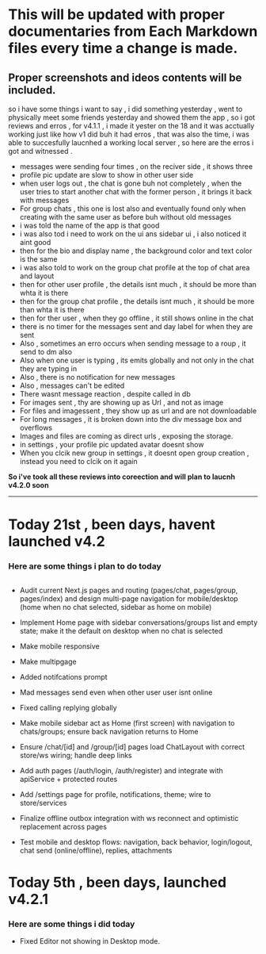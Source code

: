 # This will be updated with proper documentaries from Each Markdown files every time a change is made.

## Proper screenshots and ideos contents will be included.

so i have some things i want to say , i did something yesterday , went to physically meet some friends yesterday and showed them the app , so i got reviews and erros , for v4.1.1 , i made it yester on the 18 and it was acctually working just like how v1 did buh it had erros , that was also the time, i was able to succesfully laucnhed a working local server , so here are the erros i got and witnessed .
 
 - messages were sending four times , on the reciver side , it shows three 
 - profile pic update are slow to show in other user side 
 - when user logs out , the chat is gone  buh not completely , when the user tries to start another chat with the former person , it brings it back with messages
 - For group chats , this one is lost also and eventually found only when creating with the same user as before buh without old messages 
 - i was told the name of the app is that good
 - i was also tod i need to work on the ui ans sidebar ui , i also noticed it aint good 
 - then for the bio and display name , the background color and text color is the same 
 - i was also told to work on the group chat profile at the top of chat area and layout 
 - then for other user profile , the details isnt much , it should be more than whta it is there 
 - then for the group chat profile , the details isnt much , it should be more than whta it is there 
 - then for ther user , when they go offline , it still shows online in the chat 
 - there is no timer for the messages sent and day label for when they are sent 
 - Also , sometimes an erro occurs when sending message to a roup , it send to dm also 
 - Also when one user is typing , its emits globally and not only in the chat they are typing in
 - Also , there is no notification for new messages
 - Also , messages can't be edited
 - There wasnt message reaction , despite called in db 
 - For images sent , thy are showing up as Url , and not as image 
 - For files and imagessent , they show up as url and are not downloadable
 - For long messages , it is broken down into the div message box and overflows
 - Images and files are coming as direct urls , exposing the storage.
 - in settings , your profile pic updated avatar doesnt show 
 - When you clcik new group in settings , it doesnt open group creation , instead you need to clcik on it again

 **So i've took all these reviews into coreection and will plan to laucnh v4.2.0 soon**

***

# Today 21st , been days, havent launched v4.2

### Here are some things i plan to do today 
##
- Audit current Next.js pages and routing (pages/chat, pages/group, pages/index) and design multi-page navigation for mobile/desktop (home when no chat selected, sidebar as home on mobile)

- Implement Home page with sidebar conversations/groups list and empty state; make it the default on desktop when no chat is selected
- Make mobile responsive
- Make multipgage
- Added notifcations prompt 
- Mad messages send even when other user user isnt online 
- Fixed calling replying globally
- Make mobile sidebar act as Home (first screen) with navigation to chats/groups; ensure back navigation returns to Home

- Ensure /chat/[id] and /group/[id] pages load ChatLayout with correct store/ws wiring; handle deep links

- Add auth pages (/auth/login, /auth/register) and integrate with apiService + protected routes

- Add /settings page for profile, notifications, theme; wire to store/services

- Finalize offline outbox integration with ws reconnect and optimistic replacement across pages

- Test mobile and desktop flows: navigation, back behavior, login/logout, chat send (online/offline), replies, attachments

# Today 5th , been days, launched v4.2.1

### Here are some things i did today

- Fixed Editor not showing in Desktop mode.